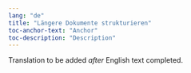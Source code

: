 ```yaml
---
lang: "de"
title: "Längere Dokumente strukturieren"
toc-anchor-text: "Anchor"
toc-description: "Description"
---
```

Translation to be added _after_ English text completed.
